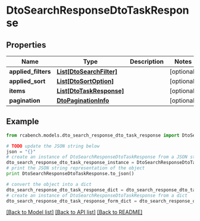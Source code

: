 # DtoSearchResponseDtoTaskResponse


## Properties

Name | Type | Description | Notes
------------ | ------------- | ------------- | -------------
**applied_filters** | [**List[DtoSearchFilter]**](DtoSearchFilter.md) |  | [optional] 
**applied_sort** | [**List[DtoSortOption]**](DtoSortOption.md) |  | [optional] 
**items** | [**List[DtoTaskResponse]**](DtoTaskResponse.md) |  | [optional] 
**pagination** | [**DtoPaginationInfo**](DtoPaginationInfo.md) |  | [optional] 

## Example

```python
from rcabench.models.dto_search_response_dto_task_response import DtoSearchResponseDtoTaskResponse

# TODO update the JSON string below
json = "{}"
# create an instance of DtoSearchResponseDtoTaskResponse from a JSON string
dto_search_response_dto_task_response_instance = DtoSearchResponseDtoTaskResponse.from_json(json)
# print the JSON string representation of the object
print DtoSearchResponseDtoTaskResponse.to_json()

# convert the object into a dict
dto_search_response_dto_task_response_dict = dto_search_response_dto_task_response_instance.to_dict()
# create an instance of DtoSearchResponseDtoTaskResponse from a dict
dto_search_response_dto_task_response_form_dict = dto_search_response_dto_task_response.from_dict(dto_search_response_dto_task_response_dict)
```
[[Back to Model list]](../README.md#documentation-for-models) [[Back to API list]](../README.md#documentation-for-api-endpoints) [[Back to README]](../README.md)


